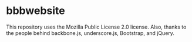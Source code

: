 # bbbwebsite

This repository uses the Mozilla Public License 2.0 license.
Also, thanks to the people behind backbone.js, underscore.js, Bootstrap, and jQuery.